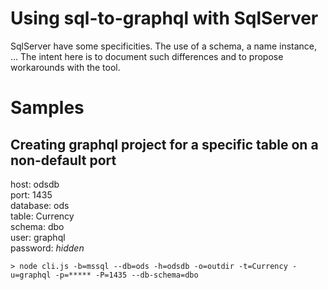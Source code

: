 # Using sql-to-graphql with SqlServer
SqlServer have some specificities. The use of a schema, a name instance, ... 
The intent here is to document such differences and to propose workarounds
with the tool. 

# Samples
## Creating graphql project for a specific table on a non-default port
host: odsdb  
port: 1435  
database: ods  
table: Currency  
schema: dbo  
user: graphql  
password: _hidden_  

`> node cli.js -b=mssql --db=ods -h=odsdb -o=outdir -t=Currency -u=graphql -p=***** -P=1435 --db-schema=dbo`